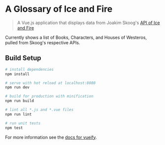 # A Glossary of Ice and Fire

> A Vue.js application that displays data from Joakim Skoog's [API of Ice and Fire](https://anapioficeandfire.com)

Currently shows a list of Books, Characters, and Houses of Westeros, pulled from Skoog's respective APIs.

## Build Setup

``` bash
# install dependencies
npm install

# serve with hot reload at localhost:8080
npm run dev

# build for production with minification
npm run build

# lint all *.js and *.vue files
npm run lint

# run unit tests
npm test
```

For more information see the [docs for vueify](https://github.com/vuejs/vueify).
